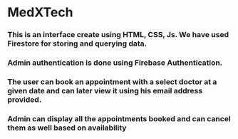 # MedXTech

### This is an interface create using HTML, CSS, Js. We have used Firestore for storing and querying data. 
### Admin authentication is done using Firebase Authentication.

### The user can book an appointment with a select doctor at a given date and can later view it using his email address provided.

### Admin can display all the appointments booked and can cancel them as well based on availability
